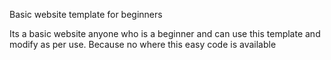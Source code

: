 Basic website template for beginners

Its a basic website anyone who is a beginner and can use this template and modify as per use. Because no where this easy code is available
